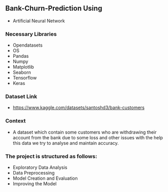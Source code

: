 ## Bank-Churn-Prediction Using
- Artificial Neural Network

### Necessary Libraries
- Opendatasets
- OS
- Pandas
- Numpy
- Matplotlib
- Seaborn
- Tensorflow
- Keras

### Dataset Link
- https://www.kaggle.com/datasets/santoshd3/bank-customers

### Context
- A dataset which contain some customers who are withdrawing their account from the bank due to some loss and other issues with the help this data we try to analyse and maintain accuracy.

### The project is structured as follows:

- Exploratory Data Analysis
- Data Preprocessing
- Model Creation and Evaluation
- Improving the Model
